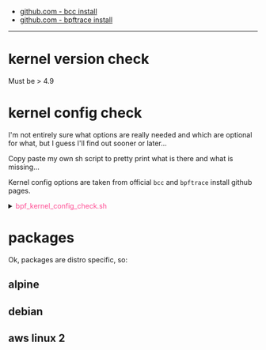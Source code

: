 - [github.com - bcc install](https://github.com/iovisor/bcc/blob/master/INSTALL.md)
- [github.com - bpftrace install](https://github.com/bpftrace/bpftrace/blob/master/INSTALL.md)

---

# kernel version check
Must be > 4.9

# kernel config check
I'm not entirely sure what options are really needed and which are optional for
what, but I guess I'll find out sooner or later...

Copy paste my own sh script to pretty print what is there and what is missing...

Kernel config options are taken from official `bcc` and `bpftrace` install github
pages.

<details><summary><span style="color:#ff4d94">bpf_kernel_config_check.sh</span></summary>

```sh
#!/bin/bash -

# kernel configs:
# bcc      : https://github.com/iovisor/bcc/blob/master/INSTALL.md#kernel-configuration
# bpftrace : https://github.com/bpftrace/bpftrace/blob/master/INSTALL.md#linux-kernel-requirements
#

KERNEL_CONFIG_FILE=${1}

if test -z "${KERNEL_CONFIG_FILE}"; then
  echo usage: "${0}" KERNEL_CONFIG_FILE
  exit 1
fi

RED="\e[31;1m"
GREEN="\e[32;1m"
NORMAL="\e[0m"

ok() {
  echo -e " [${GREEN}OK${NORMAL}]"
}

nok() {
  echo -e " [${RED}NOK${NORMAL}]"
}

check() {
  echo -n "# checking ${1}"
  if grep -q "${1}" "${KERNEL_CONFIG_FILE}"; then
    ok
  else
    nok
  fi
}

echo '## REQUIRED CONFIGS'
check CONFIG_BPF=y
check CONFIG_BPF_SYSCALL=y
check CONFIG_BPF_JIT=y
check CONFIG_HAVE_EBPF_JIT=y
check CONFIG_BPF_EVENTS=y
echo

echo '## FOR BPFTRACE [optional]'
check CONFIG_FTRACE_SYSCALLS=y
check CONFIG_FUNCTION_TRACER=y
check CONFIG_HAVE_DYNAMIC_FTRACE=y
check CONFIG_DYNAMIC_FTRACE=y
check CONFIG_HAVE_KPROBES=y
check CONFIG_KPROBES=y
check CONFIG_KPROBE_EVENTS=y
check CONFIG_ARCH_SUPPORTS_UPROBES=y
check CONFIG_UPROBES=y
check CONFIG_UPROBE_EVENTS=y
check CONFIG_DEBUG_FS=y
echo

echo '## FOR BCC NETWORKING [optional]'
check CONFIG_NET_CLS_BPF=m
check CONFIG_NET_ACT_BPF=m
check CONFIG_NET_SCH_SFQ=m
check CONFIG_NET_ACT_POLICE=m
check CONFIG_NET_ACT_GACT=m
check CONFIG_DUMMY=m
check CONFIG_VXLAN=m
echo

echo '## kernel headers through /sys/kernel/kheaders.tar.xz [optional]'
check CONFIG_IKHEADERS=y
```

</details>

# packages

Ok, packages are distro specific, so:

## alpine
## debian
## aws linux 2
